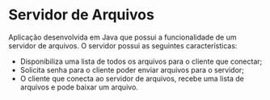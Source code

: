# Servidor de Arquivos
Aplicação desenvolvida em Java que possui a funcionalidade de um servidor de arquivos. O servidor possui as seguintes características:
- Disponibiliza uma lista de todos os arquivos para o cliente que conectar;
- Solicita senha para o cliente poder enviar arquivos para o servidor;
- O cliente que conecta ao servidor de arquivos, recebe uma lista de arquivos e pode baixar um arquivo.
